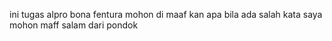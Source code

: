 ini tugas alpro bona fentura 
mohon di maaf kan apa bila ada salah kata saya mohon maff 
salam dari pondok
